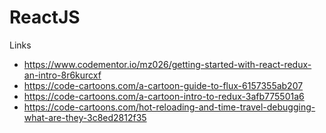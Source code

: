 # ReactJS
Links
* https://www.codementor.io/mz026/getting-started-with-react-redux-an-intro-8r6kurcxf
* https://code-cartoons.com/a-cartoon-guide-to-flux-6157355ab207
* https://code-cartoons.com/a-cartoon-intro-to-redux-3afb775501a6
* https://code-cartoons.com/hot-reloading-and-time-travel-debugging-what-are-they-3c8ed2812f35

